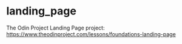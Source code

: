 # landing_page
The Odin Project Landing Page project: https://www.theodinproject.com/lessons/foundations-landing-page 
